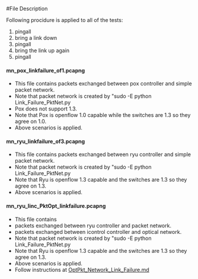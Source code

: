 
#File Description

Following procidure is applied to all of the tests: 
 1. pingall
 2. bring a link down
 3. pingall
 4. bring the link up again
 5. pingall


#### mn_pox_linkfailure_of1.pcapng
- This file contains packets exchanged between pox controller and simple packet network. 
- Note that packet network is created by "sudo -E python Link_Failure_PktNet.py 
- Pox does not support 1.3. 
- Note that Pox is openflow 1.0 capable while  the switches are 1.3 so they agree on 1.0. 
- Above scenarios is applied. 

#### mn_ryu_linkfailure_of3.pcapng
- This file contains packets exchanged between ryu controller and simple packet network. 
- Note that packet network is created by "sudo -E python Link_Failure_PktNet.py  
- Note that Ryu is openflow 1.3 capable and the switches are 1.3 so they agree on 1.3. 
- Above scenarios is applied. 

#### mn_ryu_linc_PktOpt_linkfailure.pcapng
- This file contains 
 - packets exchanged between ryu controller and packet network. 
 - packets exchanged between icontrol controller and optical network. 
- Note that packet network is created by "sudo -E python Link_Failure_PktNet.py  
- Note that Ryu is openflow 1.3 capable and the switches are 1.3 so they agree on 1.3. 
- Above scenarios is applied. 
- Follow instructions at [OptPkt_Network_Link_Failure.md](https://github.com/Ehsan70/Link_Failure_in_Mininet_LINC/blob/master/OptPkt_Network_Link_Failure.md)


